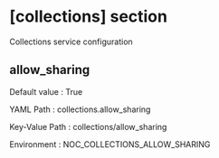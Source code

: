 # [collections] section
Collections service configuration

## allow_sharing

Default value
:   True

YAML Path
:   collections.allow_sharing

Key-Value Path
:   collections/allow_sharing

Environment
:   NOC_COLLECTIONS_ALLOW_SHARING
